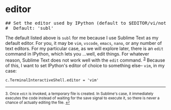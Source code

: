 # editor

<pre class="output">
## Set the editor used by IPython (default to $EDITOR/vi/notepad).
#  Default: 'subl'
</pre>

The default listed above is `subl` for me because I use Sublime Text as my default editor. For you, it may be `vim`, `vscode`, `emacs`, `nano`, or any number of text editors. For my particular case, as we will explore later, there is an `edit` command in IPython, which lets you …well, edit things. For whatever reason, Sublime Text does not work well with the `edit` command. <sup><a href="#fn3" id="ref3">3</a></sup> Because of this, I want to set IPython's editor of choice to something else– `vim`, in my case:

```
c.TerminalInteractiveShell.editor = 'vim'
```

---

<sup id="fn3">3. Once `edit` is invoked, a temporary file is created. In Sublime's case, it immediately executes the code instead of waiting for the save signal to execute it, so there is never a chance of actually editing the file. <a href="#ref3" title="Jump back to footnote 3 in the text.">↩</a></sup>
